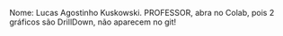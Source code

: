 Nome: Lucas Agostinho Kuskowski.
PROFESSOR, abra no Colab, pois 2 gráficos são DrillDown, não aparecem no git!
